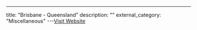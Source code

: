 ---
title: "Brisbane - Queensland"
description: ""
external_category: "Miscellaneous"
---[Visit Website](https://en.wikipedia.org/wiki/Brisbane)

